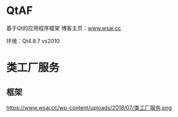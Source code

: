 # QtAF
基于Qt的应用程序框架 博客主页：www.wsai.cc

环境：Qt4.8.7  vs2010

# 类工厂服务 #
## 框架 ##
https://www.wsai.cc/wp-content/uploads/2018/07/类工厂服务.png
